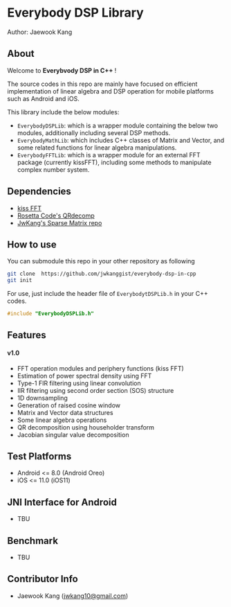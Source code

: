 
# Everybody DSP Library #
Author: Jaewook Kang

## About
Welcome to **Everybvody DSP in C++** !

The source codes in this repo are mainly have focused on efficient implementation of  linear algebra and DSP operation  for mobile platforms such as Android and iOS. 

This library include the below modules:
- `EverybodyDSPLib`:  which is a wrapper module containing the below two modules, additionally including several DSP methods.
- `EverybodyMathLib`: which includes C++ classes of Matrix and Vector, and some related functions for linear algebra manipulations. 
- `EverybodyFFTLib`: which is a wrapper module for an external FFT package (currently kissFFT), including some methods to manipulate complex number system. 


## Dependencies ##
- [kiss FFT](https://sourceforge.net/projects/kissfft/)
- [Rosetta Code's QRdecomp](https://rosettacode.org/wiki/QR_decomposition)
- [JwKang's Sparse Matrix repo](https://github.com/jwkanggist/sparseMatrixLib)

## How to use
You can submodule this repo in your other repository as following
```bash
git clone  https://github.com/jwkanggist/everybody-dsp-in-cpp
git init
```

For use, just include the header file of `EverybodytDSPLib.h` in your C++ codes.
```cpp
#include "EverybodyDSPLib.h"

```

## Features ##
#### v1.0
  * FFT operation modules and periphery functions (kiss FFT)
  * Estimation of power spectral density using FFT
  * Type-1 FIR filtering using linear convolution 
  * IIR filtering using second order section (SOS) structure
  * 1D downsampling  
  * Generation of raised cosine window
  * Matrix and Vector data structures
  * Some linear algebra operations
  * QR decomposition using householder transform
  * Jacobian singular value decomposition

## Test Platforms ##
  * Android <= 8.0 (Android Oreo)
  * iOS <= 11.0 (iOS11)
 
## JNI Interface for Android
- TBU

## Benchmark
- TBU

## Contributor Info
* Jaewook Kang (jwkang10@gmail.com)




